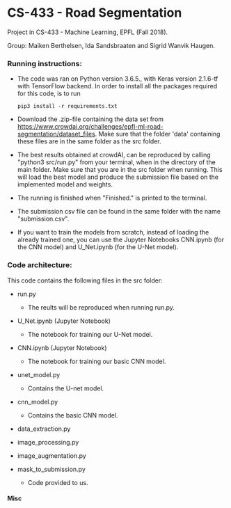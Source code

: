 # CS-433 - Road Segmentation
Project in CS-433 - Machine Learning, EPFL (Fall 2018).

Group: Maiken Berthelsen, Ida Sandsbraaten and Sigrid Wanvik Haugen.




### Running instructions:

- The code was ran on Python version 3.6.5., with Keras version 2.1.6-tf with TensorFlow backend. In order to install all the packages required for this code, is to run

	```
	pip3 install -r requirements.txt
	```


- Download the .zip-file containing the data set from https://www.crowdai.org/challenges/epfl-ml-road-segmentation/dataset_files. Make sure that the folder 'data' containing these files are in the same folder as the src folder.

- The best results obtained at crowdAI, can be reproduced by calling "python3 src/run.py" from your terminal, when in the directory of the main folder. Make sure that you are in the src folder when running. This will load the best model and produce the submission file based on the implemented model and weights.

- The running is finished when "Finished." is printed to the terminal.

- The submission csv file can be found in the same folder with the name "submission.csv".

- If you want to train the models from scratch, instead of loading the already trained one, you can use the Jupyter Notebooks CNN.ipynb (for the CNN model) and U_Net.ipynb (for the U-Net model).




### Code architecture:
This code contains the following files in the src folder:

* run.py 

	- The reults will be reproduced when running run.py.
	
	
* U_Net.ipynb (Jupyter Notebook)

	- The notebook for training our U-Net model.


* CNN.ipynb (Jupyter Notebook)

	- The notebook for training our basic CNN model.
	
	
* unet_model.py

	- Contains the U-net model.


* cnn_model.py

	- Contains the basic CNN model.


* data_extraction.py


* image_processing.py


* image_augmentation.py
	
	
* mask_to_submission.py

	- Code provided to us.
	




#### Misc



